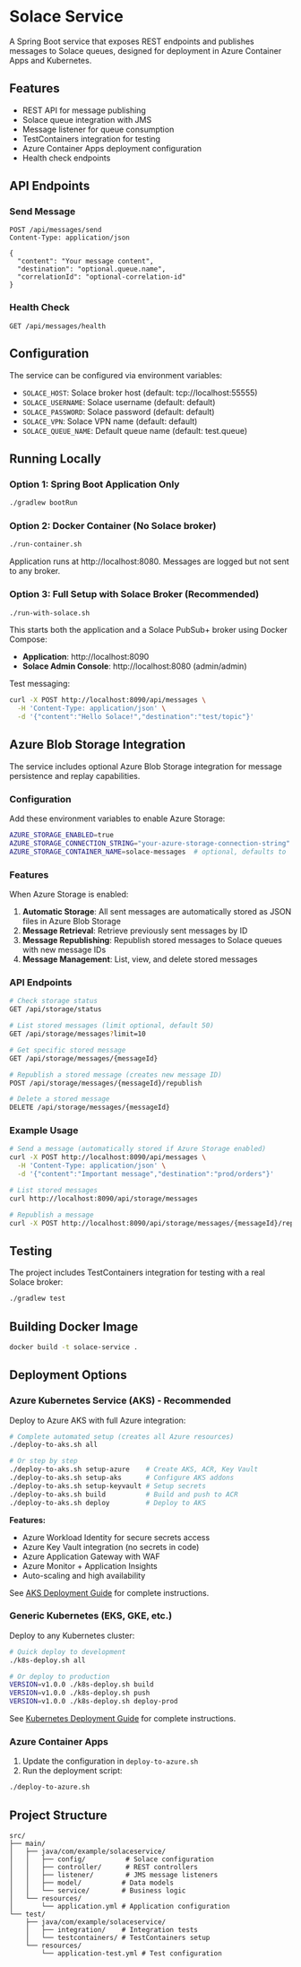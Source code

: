 # Solace Service

A Spring Boot service that exposes REST endpoints and publishes messages to Solace queues, designed for deployment in Azure Container Apps and Kubernetes.

## Features

- REST API for message publishing
- Solace queue integration with JMS
- Message listener for queue consumption
- TestContainers integration for testing
- Azure Container Apps deployment configuration
- Health check endpoints

## API Endpoints

### Send Message
```http
POST /api/messages/send
Content-Type: application/json

{
  "content": "Your message content",
  "destination": "optional.queue.name",
  "correlationId": "optional-correlation-id"
}
```

### Health Check
```http
GET /api/messages/health
```

## Configuration

The service can be configured via environment variables:

- `SOLACE_HOST`: Solace broker host (default: tcp://localhost:55555)
- `SOLACE_USERNAME`: Solace username (default: default)
- `SOLACE_PASSWORD`: Solace password (default: default)
- `SOLACE_VPN`: Solace VPN name (default: default)
- `SOLACE_QUEUE_NAME`: Default queue name (default: test.queue)

## Running Locally

### Option 1: Spring Boot Application Only
```bash
./gradlew bootRun
```

### Option 2: Docker Container (No Solace broker)
```bash
./run-container.sh
```
Application runs at http://localhost:8080. Messages are logged but not sent to any broker.

### Option 3: Full Setup with Solace Broker (Recommended)
```bash
./run-with-solace.sh
```
This starts both the application and a Solace PubSub+ broker using Docker Compose:
- **Application**: http://localhost:8090
- **Solace Admin Console**: http://localhost:8080 (admin/admin)

Test messaging:
```bash
curl -X POST http://localhost:8090/api/messages \
  -H 'Content-Type: application/json' \
  -d '{"content":"Hello Solace!","destination":"test/topic"}'
```

## Azure Blob Storage Integration

The service includes optional Azure Blob Storage integration for message persistence and replay capabilities.

### Configuration

Add these environment variables to enable Azure Storage:

```bash
AZURE_STORAGE_ENABLED=true
AZURE_STORAGE_CONNECTION_STRING="your-azure-storage-connection-string"
AZURE_STORAGE_CONTAINER_NAME=solace-messages  # optional, defaults to 'solace-messages'
```

### Features

When Azure Storage is enabled:

1. **Automatic Storage**: All sent messages are automatically stored as JSON files in Azure Blob Storage
2. **Message Retrieval**: Retrieve previously sent messages by ID
3. **Message Republishing**: Republish stored messages to Solace queues with new message IDs
4. **Message Management**: List, view, and delete stored messages

### API Endpoints

```bash
# Check storage status
GET /api/storage/status

# List stored messages (limit optional, default 50)
GET /api/storage/messages?limit=10

# Get specific stored message
GET /api/storage/messages/{messageId}

# Republish a stored message (creates new message ID)
POST /api/storage/messages/{messageId}/republish

# Delete a stored message
DELETE /api/storage/messages/{messageId}
```

### Example Usage

```bash
# Send a message (automatically stored if Azure Storage enabled)
curl -X POST http://localhost:8090/api/messages \
  -H 'Content-Type: application/json' \
  -d '{"content":"Important message","destination":"prod/orders"}'

# List stored messages
curl http://localhost:8090/api/storage/messages

# Republish a message
curl -X POST http://localhost:8090/api/storage/messages/{messageId}/republish
```

## Testing

The project includes TestContainers integration for testing with a real Solace broker:

```bash
./gradlew test
```

## Building Docker Image

```bash
docker build -t solace-service .
```

## Deployment Options

### Azure Kubernetes Service (AKS) - Recommended

Deploy to Azure AKS with full Azure integration:

```bash
# Complete automated setup (creates all Azure resources)
./deploy-to-aks.sh all

# Or step by step
./deploy-to-aks.sh setup-azure    # Create AKS, ACR, Key Vault
./deploy-to-aks.sh setup-aks      # Configure AKS addons
./deploy-to-aks.sh setup-keyvault # Setup secrets
./deploy-to-aks.sh build          # Build and push to ACR
./deploy-to-aks.sh deploy         # Deploy to AKS
```

**Features:**
- Azure Workload Identity for secure secrets access
- Azure Key Vault integration (no secrets in code)
- Azure Application Gateway with WAF
- Azure Monitor + Application Insights
- Auto-scaling and high availability

See [AKS Deployment Guide](AKS-DEPLOYMENT-GUIDE.md) for complete instructions.

### Generic Kubernetes (EKS, GKE, etc.)

Deploy to any Kubernetes cluster:

```bash
# Quick deploy to development
./k8s-deploy.sh all

# Or deploy to production
VERSION=v1.0.0 ./k8s-deploy.sh build
VERSION=v1.0.0 ./k8s-deploy.sh push
VERSION=v1.0.0 ./k8s-deploy.sh deploy-prod
```

See [Kubernetes Deployment Guide](KUBERNETES-DEPLOYMENT.md) for complete instructions.

### Azure Container Apps

1. Update the configuration in `deploy-to-azure.sh`
2. Run the deployment script:

```bash
./deploy-to-azure.sh
```

## Project Structure

```
src/
├── main/
│   ├── java/com/example/solaceservice/
│   │   ├── config/          # Solace configuration
│   │   ├── controller/      # REST controllers
│   │   ├── listener/        # JMS message listeners
│   │   ├── model/          # Data models
│   │   └── service/        # Business logic
│   └── resources/
│       └── application.yml # Application configuration
└── test/
    ├── java/com/example/solaceservice/
    │   ├── integration/    # Integration tests
    │   └── testcontainers/ # TestContainers setup
    └── resources/
        └── application-test.yml # Test configuration
```